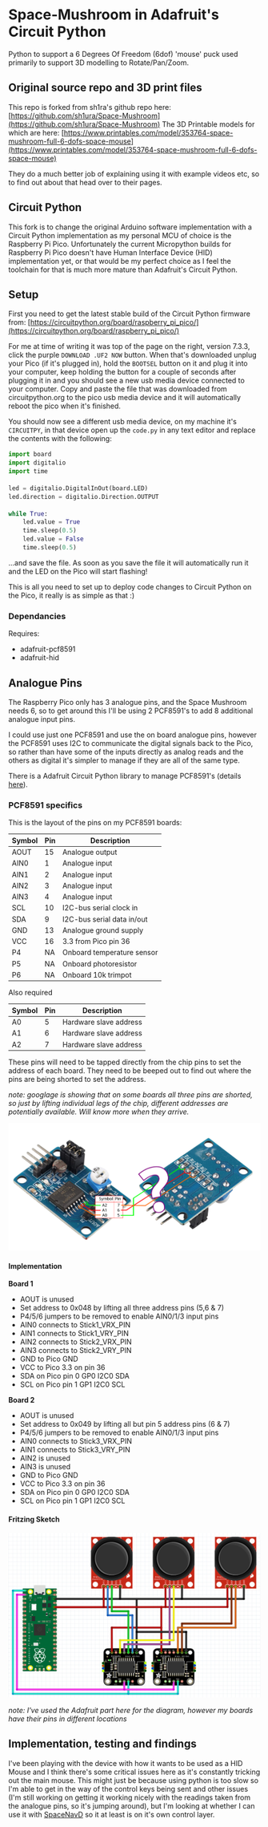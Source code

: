 # Space-Mushroom in Adafruit's Circuit Python

Python to support a 6 Degrees Of Freedom (6dof) 'mouse' puck used primarily to support 3D modelling to Rotate/Pan/Zoom.

## Original source repo and 3D print files

This repo is forked from sh1ra's github repo here: [https://github.com/sh1ura/Space-Mushroom](https://github.com/sh1ura/Space-Mushroom)
The 3D Printable models for which are here: [https://www.printables.com/model/353764-space-mushroom-full-6-dofs-space-mouse](https://www.printables.com/model/353764-space-mushroom-full-6-dofs-space-mouse)

They do a much better job of explaining using it with example videos etc, so to find out about that head over to their pages.

## Circuit Python

This fork is to change the original Arduino software implementation with a Circuit Python implementation as my personal MCU of choice is the Raspberry Pi Pico.
Unfortunately the current Micropython builds for Raspberry Pi Pico doesn't have Human Interface Device (HID) implementation yet, or that would be my perfect choice as I feel the toolchain for that is much more mature than Adafruit's Circuit Python.

## Setup

First you need to get the latest stable build of the Circuit Python firmware from: [https://circuitpython.org/board/raspberry_pi_pico/](https://circuitpython.org/board/raspberry_pi_pico/)

For me at time of writing it was top of the page on the right, version 7.3.3, click the purple `DOWNLOAD .UF2 NOW` button.
When that's downloaded unplug your Pico (if it's plugged in), hold the `BOOTSEL` button on it and plug it into your computer, keep holding the button for a couple of seconds after plugging it in and you should see a new usb media device connected to your computer.
Copy and paste the file that was downloaded from circuitpython.org to the pico usb media device and it will automatically reboot the pico when it's finished.

You should now see a different usb media device, on my machine it's `CIRCUITPY`, in that device open up the `code.py` in any text editor and replace the contents with the following:

```python
import board
import digitalio
import time

led = digitalio.DigitalInOut(board.LED)
led.direction = digitalio.Direction.OUTPUT

while True:
    led.value = True
    time.sleep(0.5)
    led.value = False
    time.sleep(0.5)
```

...and save the file.
As soon as you save the file it will automatically run it and the LED on the Pico will start flashing!

This is all you need to set up to deploy code changes to Circuit Python on the Pico, it really is as simple as that :)

### Dependancies

Requires:

- adafruit-pcf8591
- adafruit-hid

## Analogue Pins

The Raspberry Pico only has 3 analogue pins, and the Space Mushroom needs 6, so to get around this I'll be using 2 PCF8591's to add 8 additional analogue input pins.

I could use just one PCF8591 and use the on board analogue pins, however the PCF8591 uses I2C to communicate the digital signals back to the Pico, so rather than have some of the inputs directly as analog reads and the others as digital it's simpler to manage if they are all of the same type.

There is a Adafruit Circuit Python library to manage PCF8591's (details [here](https://docs.circuitpython.org/projects/pcf8591/en/latest/)).

### PCF8591 specifics

This is the layout of the pins on my PCF8591 boards:

| Symbol | Pin | Description                |
|--------|-----|----------------------------|
|  AOUT  |  15 | Analogue output            |
|  AIN0  |   1 | Analogue input             |
|  AIN1  |   2 | Analogue input             |
|  AIN2  |   3 | Analogue input             |
|  AIN3  |   4 | Analogue input             |
|  SCL   |  10 | I2C-bus serial clock in    |
|  SDA   |   9 | I2C-bus serial data in/out |
|  GND   |  13 | Analogue ground supply     |
|  VCC   |  16 | 3.3 from Pico pin 36       |
|   P4   |  NA | Onboard temperature sensor |
|   P5   |  NA | Onboard photoresistor      |
|   P6   |  NA | Onboard 10k trimpot        |

Also required

| Symbol | Pin | Description                |
|--------|-----|----------------------------|
|   A0   |  5  | Hardware slave address     |
|   A1   |  6  | Hardware slave address     |
|   A2   |  7  | Hardware slave address     |

These pins will need to be tapped directly from the chip pins to set the address of each board.
They need to be beeped out to find out where the pins are being shorted to set the address.

*note: googlage is showing that on some boards all three pins are shorted, so just by lifting individual legs of the chip, different addresses are potentially available. Will know more when they arrive.*

![PCF8591 Address Pins](pcf8591_addr_pins.svg)

#### Implementation

**Board 1** 
 - AOUT is unused
 - Set address to 0x048 by lifting all three address pins (5,6 & 7)
 - P4/5/6 jumpers to be removed to enable AIN0/1/3 input pins
 - AIN0 connects to Stick1_VRX_PIN
 - AIN1 connects to Stick1_VRY_PIN
 - AIN2 connects to Stick2_VRX_PIN
 - AIN3 connects to Stick2_VRY_PIN
 - GND to Pico GND
 - VCC to Pico 3.3 on pin 36
 - SDA on Pico pin 0 GP0 I2C0 SDA
 - SCL on Pico pin 1 GP1 I2C0 SCL

**Board 2** 
 - AOUT is unused
 - Set address to 0x049 by lifting all but pin 5 address pins (6 & 7)
 - P4/5/6 jumpers to be removed to enable AIN0/1/3 input pins
 - AIN0 connects to Stick3_VRX_PIN
 - AIN1 connects to Stick3_VRY_PIN
 - AIN2 is unused
 - AIN3 is unused
 - GND to Pico GND
 - VCC to Pico 3.3 on pin 36
 - SDA on Pico pin 0 GP0 I2C0 SDA
 - SCL on Pico pin 1 GP1 I2C0 SCL

#### Fritzing Sketch

![Fritzing Sketch](Space-Mushroom-Pico_bb.png)

*note: I've used the Adafruit part here for the diagram, however my boards have their pins in different locations*

## Implementation, testing and findings

I've been playing with the device with how it wants to be used as a HID Mouse and I think there's some critical issues here as it's constantly tricking out the main mouse.
This might just be because using python is too slow so I'm able to get in the way of the control keys being sent and other issues (I'm still working on getting it working nicely with the readings taken from the analogue pins, so it's jumping around), but I'm looking at whether I can use it with [SpaceNavD](https://github.com/FreeSpacenav/spacenavd) so it at least is on it's own control layer.
